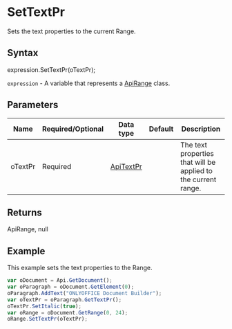 # SetTextPr

Sets the text properties to the current Range.

## Syntax

expression.SetTextPr(oTextPr);

`expression` - A variable that represents a [ApiRange](../ApiRange.md) class.

## Parameters

| **Name** | **Required/Optional** | **Data type** | **Default** | **Description** |
| ------------- | ------------- | ------------- | ------------- | ------------- |
| oTextPr | Required | [ApiTextPr](../../ApiTextPr/ApiTextPr.md) |  | The text properties that will be applied to the current range. |

## Returns

ApiRange, null

## Example

This example sets the text properties to the Range.

```javascript
var oDocument = Api.GetDocument();
var oParagraph = oDocument.GetElement(0);
oParagraph.AddText("ONLYOFFICE Document Builder");
var oTextPr = oParagraph.GetTextPr();
oTextPr.SetItalic(true);
var oRange = oDocument.GetRange(0, 24);
oRange.SetTextPr(oTextPr);
```
